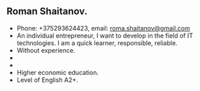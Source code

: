 Roman Shaitanov.
--------------------
- Phone: +375293624423, email: roma.shaitanov@gmail.com 
- An individual entrepreneur, I want to develop in the field of IT technologies. I am a quick learner, responsible, reliable.
- Without experience.
- 
- 
- Higher economic education. 
- Level of English A2+.
